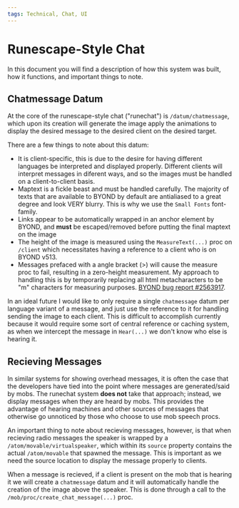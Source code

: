 ```yaml
---
tags: Technical, Chat, UI
---
```

# Runescape-Style Chat

In this document you will find a description of how this system was built, how it functions, and important things to note.

## Chatmessage Datum
At the core of the runescape-style chat ("runechat") is `/datum/chatmessage`, which upon its creation will generate the image apply the animations to display the desired message to the desired client on the desired target.

There are a few things to note about this datum:
- It is client-specific, this is due to the desire for having different languages be interpreted and displayed properly. Different clients will interpret messages in diferent ways, and so the images must be handled on a client-to-client basis.
- Maptext is a fickle beast and must be handled carefully. The majority of texts that are available to BYOND by default are antialiased to a great degree and look VERY blurry. This is why we use the `Small Fonts` font-family.
- Links appear to be automatically wrapped in an anchor element by BYOND, and **must** be escaped/removed before putting the final maptext on the image
- The height of the image is measured using the `MeasureText(...)` proc on `/client` which necessitates having a reference to a client who is on BYOND v513.
- Messages prefaced with a angle bracket (>) will cause the measure proc to fail, resulting in a zero-height measurement. My approach to handling this is by temporarily replacing all html metacharacters to be "m" characters for measuring purposes. [BYOND bug report #2563917](http://www.byond.com/forum/post/2563917).

In an ideal future I would like to only require a single `chatmessage` datum per language variant of a message, and just use the reference to it for handling sending the image to each client. This is difficult to accomplish currently because it would require some sort of central reference or caching system, as when we intercept the message in `Hear(...)` we don't know who else is hearing it.

## Recieving Messages
In similar systems for showing overhead messages, it is often the case that the developers have tied into the point where messages are generated/said by mobs. The runechat system **does not** take that approach; instead, we display messages when they are heard by mobs. This provides the advantage of hearing machines and other sources of messages that otherwise go unnoticed by those who choose to use mob speech procs.

An important thing to note about recieving messages, however, is that when recieving radio messages the speaker is wrapped by a `/atom/movable/virtualspeaker`, which within its `source` property contains the actual `/atom/movable` that spawned the message. This is important as we need the source location to display the message properly to clients.

When a message is recieved, if a client is present on the mob that is hearing it we will create a `chatmessage` datum and it will automatically handle the creation of the image above the speaker. This is done through a call to the `/mob/proc/create_chat_message(...)` proc.